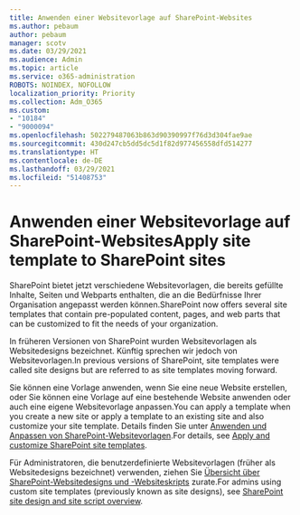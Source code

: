 ```yaml
---
title: Anwenden einer Websitevorlage auf SharePoint-Websites
ms.author: pebaum
author: pebaum
manager: scotv
ms.date: 03/29/2021
ms.audience: Admin
ms.topic: article
ms.service: o365-administration
ROBOTS: NOINDEX, NOFOLLOW
localization_priority: Priority
ms.collection: Adm_O365
ms.custom:
- "10184"
- "9000094"
ms.openlocfilehash: 502279487063b863d90390997f76d3d304fae9ae
ms.sourcegitcommit: 430d247cb5dd5dc5d1f82d977456558dfd514277
ms.translationtype: HT
ms.contentlocale: de-DE
ms.lasthandoff: 03/29/2021
ms.locfileid: "51408753"
---
```

# <a name="apply-site-template-to-sharepoint-sites"></a><span data-ttu-id="357cf-102">Anwenden einer Websitevorlage auf SharePoint-Websites</span><span class="sxs-lookup"><span data-stu-id="357cf-102">Apply site template to SharePoint sites</span></span>

<span data-ttu-id="357cf-103">SharePoint bietet jetzt verschiedene Websitevorlagen, die bereits gefüllte Inhalte, Seiten und Webparts enthalten, die an die Bedürfnisse Ihrer Organisation angepasst werden können.</span><span class="sxs-lookup"><span data-stu-id="357cf-103">SharePoint now offers several site templates that contain pre-populated content, pages, and web parts that can be customized to fit the needs of your organization.</span></span> 

<span data-ttu-id="357cf-104">In früheren Versionen von SharePoint wurden Websitevorlagen als Websitedesigns bezeichnet. Künftig sprechen wir jedoch von Websitevorlagen.</span><span class="sxs-lookup"><span data-stu-id="357cf-104">In previous versions of SharePoint, site templates were called site designs but are referred to as site templates moving forward.</span></span> 

<span data-ttu-id="357cf-105">Sie können eine Vorlage anwenden, wenn Sie eine neue Website erstellen, oder Sie können eine Vorlage auf eine bestehende Website anwenden oder auch eine eigene Websitevorlage anpassen.</span><span class="sxs-lookup"><span data-stu-id="357cf-105">You can apply a template when you create a new site or apply a template to an existing site and also customize your site template.</span></span> <span data-ttu-id="357cf-106">Details finden Sie unter [Anwenden und Anpassen von SharePoint-Websitevorlagen](https://support.microsoft.com/office/39382463-0e45-4d1b-be27-0e96aeec8398).</span><span class="sxs-lookup"><span data-stu-id="357cf-106">For details, see [Apply and customize SharePoint site templates](https://support.microsoft.com/office/39382463-0e45-4d1b-be27-0e96aeec8398).</span></span>

<span data-ttu-id="357cf-107">Für Administratoren, die benutzerdefinierte Websitevorlagen (früher als Websitedesigns bezeichnet) verwenden, ziehen Sie [Übersicht über SharePoint-Websitedesigns und -Websiteskripts](https://docs.microsoft.com/sharepoint/dev/declarative-customization/site-design-overview) zurate.</span><span class="sxs-lookup"><span data-stu-id="357cf-107">For admins using custom site templates (previously known as site designs), see [SharePoint site design and site script overview](https://docs.microsoft.com/sharepoint/dev/declarative-customization/site-design-overview).</span></span>
